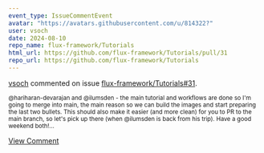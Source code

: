 ```yaml
---
event_type: IssueCommentEvent
avatar: "https://avatars.githubusercontent.com/u/814322?"
user: vsoch
date: 2024-08-10
repo_name: flux-framework/Tutorials
html_url: https://github.com/flux-framework/Tutorials/pull/31
repo_url: https://github.com/flux-framework/Tutorials
---
```


<a href='https://github.com/vsoch' target='_blank'>vsoch</a> commented on issue <a href='https://github.com/flux-framework/Tutorials/pull/31' target='_blank'>flux-framework/Tutorials#31</a>.

<small>@hariharan-devarajan and @ilumsden - the main tutorial and workflows are done so I'm going to merge into main, the main reason so we can build the images and start preparing the last two bullets. This should also make it easier (and more clean) for you to PR to the main branch, so let's pick up there (when @ilumsden is back from his trip). Have a good weekend both!...</small>

<a href='https://github.com/flux-framework/Tutorials/pull/31' target='_blank'>View Comment</a>